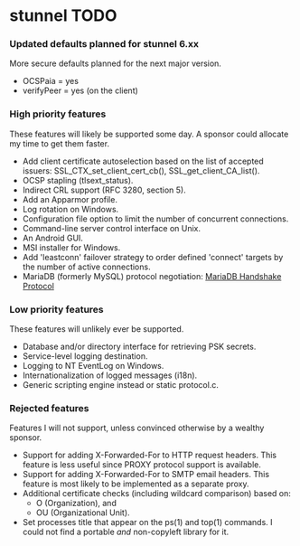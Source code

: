 # stunnel TODO


### Updated defaults planned for stunnel 6.xx
More secure defaults planned for the next major version.

* OCSPaia = yes
* verifyPeer = yes (on the client)

### High priority features
These features will likely be supported some day.
A sponsor could allocate my time to get them faster.

* Add client certificate autoselection based on the list of accepted issuers:
  SSL_CTX_set_client_cert_cb(), SSL_get_client_CA_list().
* OCSP stapling (tlsext_status).
* Indirect CRL support (RFC 3280, section 5).
* Add an Apparmor profile.
* Log rotation on Windows.
* Configuration file option to limit the number of concurrent connections.
* Command-line server control interface on Unix.
* An Android GUI.
* MSI installer for Windows.
* Add 'leastconn' failover strategy to order defined 'connect' targets
  by the number of active connections.
* MariaDB (formerly MySQL) protocol negotiation:
  [MariaDB Handshake Protocol](https://mariadb.com/kb/en/connection/)

### Low priority features
These features will unlikely ever be supported.

* Database and/or directory interface for retrieving PSK secrets.
* Service-level logging destination.
* Logging to NT EventLog on Windows.
* Internationalization of logged messages (i18n).
* Generic scripting engine instead or static protocol.c.

### Rejected features
Features I will not support, unless convinced otherwise by a wealthy sponsor.

* Support for adding X-Forwarded-For to HTTP request headers.
  This feature is less useful since PROXY protocol support is available.
* Support for adding X-Forwarded-For to SMTP email headers.
  This feature is most likely to be implemented as a separate proxy.
* Additional certificate checks (including wildcard comparison) based on:
  - O (Organization), and
  - OU (Organizational Unit).
* Set processes title that appear on the ps(1) and top(1) commands.
  I could not find a portable *and* non-copyleft library for it.
